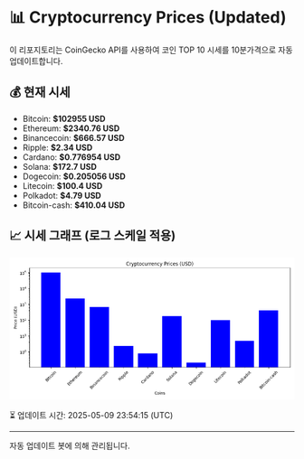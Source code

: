 
# 📊 Cryptocurrency Prices (Updated)

이 리포지토리는 CoinGecko API를 사용하여 코인 TOP 10 시세를 10분가격으로 자동 업데이트합니다.

## 💰 현재 시세
- Bitcoin: **$102955 USD**
- Ethereum: **$2340.76 USD**
- Binancecoin: **$666.57 USD**
- Ripple: **$2.34 USD**
- Cardano: **$0.776954 USD**
- Solana: **$172.7 USD**
- Dogecoin: **$0.205056 USD**
- Litecoin: **$100.4 USD**
- Polkadot: **$4.79 USD**
- Bitcoin-cash: **$410.04 USD**

## 📈 시세 그래프 (로그 스케일 적용)
![Crypto Prices](crypto_prices.png)

⏳ 업데이트 시간: 2025-05-09 23:54:15 (UTC)

---
자동 업데이트 봇에 의해 관리됩니다.
